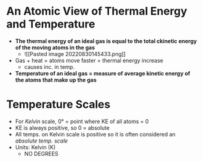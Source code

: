 # An Atomic View of Thermal Energy and Temperature
- **The thermal energy of an ideal gas is equal to the total ckinetic energy of the moving atoms in the gas**
	- ![[Pasted image 20220830145433.png]]
- Gas + heat = atoms move faster = thermal energy increase
	- causes inc. in temp.
- **Temperature of an ideal gas = measure of average kinetic energy of the atoms that make up the gas**

# Temperature Scales
- For *Kelvin* scale, 0° = point where KE of all atoms = 0
- KE is always positive, so 0 = absolute
- All temps. on Kelvin scale is positive so it is often considered an *absolute temp. scale*
- Units: Kelvin (K)
	- NO DEGREES